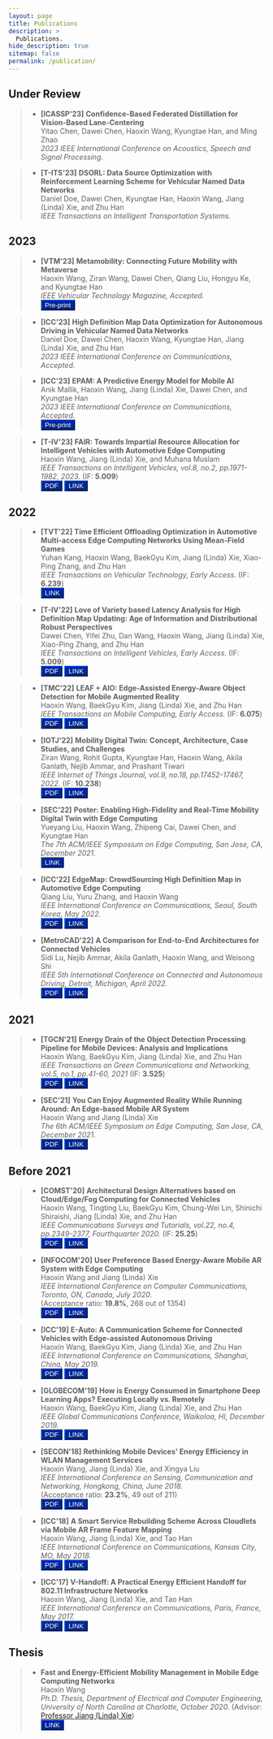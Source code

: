 ```yaml
---
layout: page
title: Publications
description: >
  Publications.
hide_description: true
sitemap: false
permalink: /publication/
---
```


## Under Review
> - **[ICASSP'23]** **Confidence-Based Federated Distillation for Vision-Based Lane-Centering** <br>
> Yitao Chen, Dawei Chen, Haoxin Wang, Kyungtae Han, and Ming Zhao <br>
> *2023 IEEE International Conference on Acoustics, Speech and Signal Processing.* <br>

> - **[T-ITS'23]** **DSORL: Data Source Optimization with Reinforcement Learning Scheme for Vehicular Named Data Networks** <br>
> Daniel Doe, Dawei Chen, Kyungtae Han, Haoxin Wang, Jiang (Linda) Xie, and Zhu Han <br>
> *IEEE Transactions on Intelligent Transportation Systems.* <br>


## 2023
> - **[VTM'23]** **Metamobility: Connecting Future Mobility with Metaverse** <br>
> Haoxin Wang, Ziran Wang, Dawei Chen, Qiang Liu, Hongyu Ke, and Kyungtae Han <br>
> *IEEE Vehicular Technology Magazine, Accepted.* <br>
<button style="background-color:#002993; border-color:#002993">[<span style="color:white">Pre-print</span>](https://arxiv.org/abs/2301.06991)</button>

> - **[ICC'23]** **High Definition Map Data Optimization for Autonomous Driving in Vehicular Named Data Networks** <br>
> Daniel Doe, Dawei Chen, Haoxin Wang, Kyungtae Han, Jiang (Linda) Xie, and Zhu Han <br>
> *2023 IEEE International Conference on Communications, Accepted.* <br>

> - **[ICC'23]** **EPAM: A Predictive Energy Model for Mobile AI** <br>
> Anik Mallik, Haoxin Wang, Jiang (Linda) Xie, Dawei Chen, and Kyungtae Han <br>
> *2023 IEEE International Conference on Communications, Accepted.* <br>
<button style="background-color:#002993; border-color:#002993">[<span style="color:white">Pre-print</span>](https://arxiv.org/pdf/2303.01509.pdf)</button>

> - **[T-IV'23]** **FAIR: Towards Impartial Resource Allocation for Intelligent Vehicles with Automotive Edge Computing** <br>
> Haoxin Wang, Jiang (Linda) Xie, and Muhana Muslam <br>
> *IEEE Transactions on Intelligent Vehicles, vol.8, no.2, pp.1971-1982, 2023.* (IF: **5.009**) <br>
<button style="background-color:#002993; border-color:#002993">[<span style="color:white">PDF</span>](https://arxiv.org/pdf/2212.12858.pdf)</button>
<button style="background-color:#002993; border-color:#002993">[<span style="color:white">LINK</span>](https://ieeexplore.ieee.org/abstract/document/10008073)</button>

## 2022
> - **[TVT'22]** **Time Efficient Offloading Optimization in Automotive Multi-access Edge Computing Networks Using Mean-Field Games** <br>
> Yuhan Kang, Haoxin Wang, BaekGyu Kim, Jiang (Linda) Xie, Xiao-Ping Zhang, and Zhu Han<br>
> *IEEE Transactions on Vehicular Technology, Early Access.* (IF: **6.239**) <br>
<button style="background-color:#002993; border-color:#002993">[<span style="color:white">LINK</span>](https://ieeexplore.ieee.org/document/10016754)</button>

> - **[T-IV'22]** **Love of Variety based Latency Analysis for High Definition Map Updating: Age of Information and Distributional Robust Perspectives** <br>
> Dawei Chen, Yifei Zhu, Dan Wang, Haoxin Wang, Jiang (Linda) Xie, Xiao-Ping Zhang, and Zhu Han<br>
> *IEEE Transactions on Intelligent Vehicles, Early Access.* (IF: **5.009**) <br>
<button style="background-color:#002993; border-color:#002993">[<span style="color:white">PDF</span>](paper/T-IV22.pdf)</button>
<button style="background-color:#002993; border-color:#002993">[<span style="color:white">LINK</span>](https://ieeexplore.ieee.org/document/9963609)</button>

> - **[TMC'22]** **LEAF + AIO: Edge-Assisted Energy-Aware Object Detection for Mobile Augmented Reality** <br>
> Haoxin Wang, BaekGyu Kim, Jiang (Linda) Xie, and Zhu Han <br>
> *IEEE Transactions on Mobile Computing, Early Access.* (IF: **6.075**) <br>
<button style="background-color:#002993; border-color:#002993">[<span style="color:white">PDF</span>](https://arxiv.org/pdf/2205.13770.pdf)</button>
<button style="background-color:#002993; border-color:#002993">[<span style="color:white">LINK</span>](https://ieeexplore.ieee.org/abstract/document/9787708)</button>

> - **[IOTJ'22]** **Mobility Digital Twin: Concept, Architecture, Case Studies, and Challenges** <br>
> Ziran Wang, Rohit Gupta, Kyungtae Han, Haoxin Wang, Akila Ganlath, Nejib Ammar, and Prashant Tiwari <br>
> *IEEE Internet of Things Journal, vol.9, no.18, pp.17452-17467, 2022.* (IF: **10.238**)<br>
<button style="background-color:#002993; border-color:#002993">[<span style="color:white">PDF</span>](https://www.researchgate.net/profile/Ziran-Wang-6/publication/358970927_Mobility_Digital_Twin_Concept_Architecture_Case_Study_and_Future_Challenges/links/6223c63384ce8e5b4d088be4/Mobility-Digital-Twin-Concept-Architecture-Case-Study-and-Future-Challenges.pdf)</button>
<button style="background-color:#002993; border-color:#002993">[<span style="color:white">LINK</span>](https://ieeexplore.ieee.org/abstract/document/9724183)</button>

> - **[SEC'22]** **Poster: Enabling High-Fidelity and Real-Time Mobility Digital Twin with Edge Computing** <br>
> Yueyang Liu, Haoxin Wang, Zhipeng Cai, Dawei Chen, and Kyungtae Han <br>
> *The 7th ACM/IEEE Symposium on Edge Computing, San Jose, CA, December 2021.* <br>
<button style="background-color:#002993; border-color:#002993">[<span style="color:white">LINK</span>](https://www.computer.org/csdl/proceedings-article/sec/2022/861100a281/1JC1hoikgak)</button>

> - **[ICC'22]** **EdgeMap: CrowdSourcing High Definition Map in Automotive Edge Computing** <br>
> Qiang Liu, Yuru Zhang, and Haoxin Wang <br>
> *IEEE International Conference on Communications, Seoul, South Korea, May 2022.* <br>
<button style="background-color:#002993; border-color:#002993">[<span style="color:white">PDF</span>](https://arxiv.org/pdf/2201.07973.pdf)</button>
<button style="background-color:#002993; border-color:#002993">[<span style="color:white">LINK</span>](https://ieeexplore.ieee.org/document/9838617)</button>

> - **[MetroCAD'22]** **A Comparison for End-to-End Architectures for Connected Vehicles** <br>
> Sidi Lu, Nejib Ammar, Akila Ganlath, Haoxin Wang, and Weisong Shi<br>
> *IEEE 5th International Conference on Connected and Autonomous Driving, Detroit, Michigan, April 2022.* <br>
<button style="background-color:#002993; border-color:#002993">[<span style="color:white">PDF</span>](/paper/MetroCAD22.pdf)</button>
<button style="background-color:#002993; border-color:#002993">[<span style="color:white">LINK</span>](https://ieeexplore.ieee.org/document/9844979)</button>

## 2021

> - **[TGCN'21]** **Energy Drain of the Object Detection Processing Pipeline for Mobile Devices: Analysis and Implications** <br>
> Haoxin Wang, BaekGyu Kim, Jiang (Linda) Xie, and Zhu Han<br>
> *IEEE Transactions on Green Communications and Networking, vol.5, no.1, pp.41-60, 2021* (IF: **3.525**)<br>
<button style="background-color:#002993; border-color:#002993">[<span style="color:white">PDF</span>](https://arxiv.org/pdf/2011.13075.pdf)</button>
<button style="background-color:#002993; border-color:#002993">[<span style="color:white">LINK</span>](https://ieeexplore.ieee.org/abstract/document/9274509)</button>

> - **[SEC'21]** **You Can Enjoy Augmented Reality While Running Around: An Edge-based Mobile AR System** <br>
> Haoxin Wang and Jiang (Linda) Xie<br>
> *The 6th ACM/IEEE Symposium on Edge Computing, San Jose, CA, December 2021.* <br>
<button style="background-color:#002993; border-color:#002993">[<span style="color:white">PDF</span>](/paper/SEC22.pdf)</button>
<button style="background-color:#002993; border-color:#002993">[<span style="color:white">LINK</span>](https://ieeexplore.ieee.org/abstract/document/9709007)</button>


## Before 2021

> - **[COMST'20]** **Architectural Design Alternatives based on Cloud/Edge/Fog Computing for Connected Vehicles** <br>
> Haoxin Wang, Tingting Liu, BaekGyu Kim, Chung-Wei Lin, Shinichi Shiraishi, Jiang (Linda) Xie, and Zhu Han <br>
> *IEEE Communications Surveys and Tutorials, vol.22, no.4, pp.2349-2377, Fourthquarter 2020.* (IF: **25.25**)<br>
<button style="background-color:#002993; border-color:#002993">[<span style="color:white">PDF</span>](https://arxiv.org/pdf/2009.12509.pdf)</button>
<button style="background-color:#002993; border-color:#002993">[<span style="color:white">LINK</span>](https://ieeexplore.ieee.org/abstract/document/9184917)</button>

> - **[INFOCOM'20]** **User Preference Based Energy-Aware Mobile AR System with Edge Computing** <br>
> Haoxin Wang and Jiang (Linda) Xie <br>
> *IEEE International Conference on Computer Communications, Toronto, ON, Canada, July 2020.* <br>
> (Acceptance ratio: **19.8%**, 268 out of 1354)<br>
<button style="background-color:#002993; border-color:#002993">[<span style="color:white">PDF</span>](https://par.nsf.gov/servlets/purl/10205860)</button>
<button style="background-color:#002993; border-color:#002993">[<span style="color:white">LINK</span>](https://ieeexplore.ieee.org/abstract/document/9155517)</button>

> - **[ICC'19]** **E-Auto: A Communication Scheme for Connected Vehicles with Edge-assisted Autonomous Driving** <br>
> Haoxin Wang, BaekGyu Kim, Jiang (Linda) Xie, and Zhu Han <br>
> *IEEE International Conference on Communications, Shanghai, China, May 2019.* <br>
<button style="background-color:#002993; border-color:#002993">[<span style="color:white">PDF</span>](https://www.researchgate.net/profile/Haoxin-Wang-4/publication/334488707_E-Auto_A_Communication_Scheme_for_Connected_Vehicles_with_Edge-Assisted_Autonomous_Driving/links/5f8755e2a6fdccfd7b62572e/E-Auto-A-Communication-Scheme-for-Connected-Vehicles-with-Edge-Assisted-Autonomous-Driving.pdf)</button>
<button style="background-color:#002993; border-color:#002993">[<span style="color:white">LINK</span>](https://ieeexplore.ieee.org/abstract/document/8761551)</button>

> - **[GLOBECOM'19]** **How is Energy Consumed in Smartphone Deep Learning Apps? Executing Locally vs. Remotely** <br>
> Haoxin Wang, BaekGyu Kim, Jiang (Linda) Xie, and Zhu Han <br>
> *IEEE Global Communications Conference, Waikoloa, HI, December 2019.* <br>
<button style="background-color:#002993; border-color:#002993">[<span style="color:white">PDF</span>](https://par.nsf.gov/servlets/purl/10199522)</button>
<button style="background-color:#002993; border-color:#002993">[<span style="color:white">LINK</span>](https://ieeexplore.ieee.org/abstract/document/9013647)</button>

> - **[SECON'18]** **Rethinking Mobile Devices' Energy Efficiency in WLAN Management Services** <br>
> Haoxin Wang, Jiang (Linda) Xie, and Xingya Liu <br>
> *IEEE International Conference on Sensing, Communication and Networking, Hongkong, China, June 2018.* <br>
> (Acceptance ratio: **23.2%**, 49 out of 211)<br>
<button style="background-color:#002993; border-color:#002993">[<span style="color:white">PDF</span>](/paper/SECON18.pdf)</button>
<button style="background-color:#002993; border-color:#002993">[<span style="color:white">LINK</span>](https://ieeexplore.ieee.org/abstract/document/8397137)</button>

> - **[ICC'18]** **A Smart Service Rebuilding Scheme Across Cloudlets via Mobile AR Frame Feature Mapping** <br>
> Haoxin Wang, Jiang (Linda) Xie, and Tao Han <br>
> *IEEE International Conference on Communications, Kansas City, MO, May 2018.* <br>
<button style="background-color:#002993; border-color:#002993">[<span style="color:white">PDF</span>](https://par.nsf.gov/servlets/purl/10077029)</button>
<button style="background-color:#002993; border-color:#002993">[<span style="color:white">LINK</span>](https://ieeexplore.ieee.org/abstract/document/8422226)</button>

> - **[ICC'17]** **V-Handoff: A Practical Energy Efficient Handoff for 802.11 Infrastructure Networks** <br>
> Haoxin Wang, Jiang (Linda) Xie, and Tao Han <br>
> *IEEE International Conference on Communications, Paris, France, May 2017.* <br>
<button style="background-color:#002993; border-color:#002993">[<span style="color:white">PDF</span>](/paper/ICC17.pdf)</button>
<button style="background-color:#002993; border-color:#002993">[<span style="color:white">LINK</span>](https://ieeexplore.ieee.org/abstract/document/7997151)</button>


## Thesis
> - **Fast and Energy-Efficient Mobility Management in Mobile Edge Computing Networks** <br>
> Haoxin Wang <br>
> *Ph.D. Thesis, Department of Electrical and Computer Engineering, University of North Carolina at Charlotte, October 2020.* (Advisor: [Professor Jiang (Linda) Xie](https://webpages.charlotte.edu/~jxie1/index.html)) <br>
<button style="background-color:#002993; border-color:#002993">[<span style="color:white">LINK</span>](https://www.proquest.com/openview/4ac4b28d4d8630ff5d959d354cefe0d8/1?pq-origsite=gscholar&cbl=44156)</button>

[Bkim]: https://sites.google.com/view/bgkim0110/baekgyu-kim
[Linda]: https://webpages.charlotte.edu/~jxie1/index.html
[Zhu]: http://www2.egr.uh.edu/~zhan2/
[Ziran]: https://ziranw.github.io/
[Qiang]: https://liuqiang12040913.github.io/index.html
[Lin]: https://www.csie.ntu.edu.tw/~cwlin/
[Shi]: https://www.weisongshi.org/
[Xingya]: https://www.lamar.edu/arts-sciences/computer-science/faculty-staff/dr.-xingya-liu.html
[Tao]: https://tao-han-njit.netlify.app/